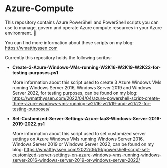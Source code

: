 # Azure-Compute

This repository contains Azure PowerShell and PowerShell scripts you can use to manage, govern and operate Azure compute resources in your Azure environment. 🚀

You can find more information about these scripts on my blog: https://wmatthyssen.com

Currently this repository holds the following scritps:

- **Create-3-Azure-Windows-VMs-running-W2K16-W2K19-W2K22-for-testing-purposes.ps1**

  More information about this script used to create 3 Azure Windows VMs running Windows Server 2016, Windows Server 2019 and Windows Server 2022, for testing purposes, can be found on my blog: https://wmatthyssen.com/2022/04/04/azure-powershell-script-create-three-azure-windows-vms-running-w2k16-w2k19-and-w2k22-for-testing-purposes/
  
- **Set-Customized-Server-Settings-Azure-IaaS-Windows-Server-2016-2019-2022.ps1**

  More information about this script used to set customized server settings on Azure Windows VMs running Windows Server 2016, Windows Server 2019 or Windows Server 2022, can be found on my blog: https://wmatthyssen.com/2022/06/16/powershell-script-set-customized-server-settings-on-azure-windows-vms-running-windows-server-2016-windows-server-2019-or-windows-server-2022/
